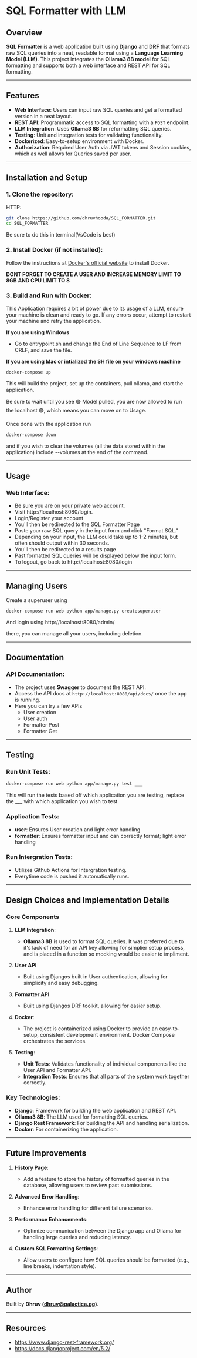 # SQL Formatter with LLM

## Overview

**SQL Formatter** is a web application built using  **Django**  and **DRF** that formats raw SQL queries into a neat, readable format using a **Language Learning Model (LLM)**. This project integrates the **Ollama3 8B model** for SQL formatting and supports both a web interface and REST API for SQL formatting.

---

## Features

- **Web Interface**: Users can input raw SQL queries and get a formatted version in a neat layout.
- **REST API**: Programmatic access to SQL formatting with a `POST` endpoint.
- **LLM Integration**: Uses **Ollama3 8B** for reformatting SQL queries.
- **Testing**: Unit and integration tests for validating functionality.
- **Dockerized**: Easy-to-setup environment with Docker.
- **Authorization**: Required User Auth via JWT tokens and Session cookies, which as well allows for Queries saved per user.

---

## Installation and Setup

### 1. Clone the repository:

HTTP:
```bash
git clone https://github.com/dhruvhooda/SQL_FORMATTER.git
cd SQL_FORMATTER
```

Be sure to do this in terminal(VsCode is best)

### 2. Install Docker (if not installed):

Follow the instructions at [Docker's official website](https://www.docker.com/get-started) to install Docker.

**DONT FORGET TO CREATE A USER AND INCREASE MEMORY LIMIT TO 8GB AND CPU LIMIT TO 8**

### 3. Build and Run with Docker:

This Application requires a bit of power due to its usage of a LLM, ensure your machine is clean and ready to go. If any errors occur, attempt to restart your machine and retry the application.

**If you are using Windows**

- Go to entrypoint.sh and change the End of Line Sequence to LF from CRLF, and save the file.

**If you are using Mac or intialized the SH file on your windows machine**

```bash
docker-compose up
```

This will build the project, set up the containers, pull ollama, and start the application.

Be sure to wait until you see 🟢 Model pulled, you are now allowed to run the localhost 🟢, which means you can move on to Usage.

Once done with the application run
```bash
docker-compose down
```

and if you wish to clear the volumes (all the data stored within the application) include --volumes at the end of the command.

---

## Usage

### Web Interface:
- Be sure you are on your private web account.
- Visit http://localhost:8080/login.
- Login/Register your account
- You'll then be redirected to the SQL Formatter Page
- Paste your raw SQL query in the input form and click "Format SQL."
- Depending on your input, the LLM could take up to 1-2 minutes, but often should output within 30 seconds.
- You'll then be redirected to a results page
- Past formatted SQL queries will be displayed below the input form.
- To logout, go back to http://localhost:8080/login
---
## Managing Users

Create a superuser using

```bash
docker-compose run web python app/manage.py createsuperuser
```

And login using http://localhost:8080/admin/

there, you can manage all your users, including deletion.

---

## Documentation

### API Documentation:
- The project uses **Swagger** to document the REST API.
- Access the API docs at `http://localhost:8080/api/docs/` once the app is running.
- Here you can try a few APIs
   - User creation
   - User auth
   - Formatter Post
   - Formatter Get

---

## Testing

### Run Unit Tests:

```bash
docker-compose run web python app/manage.py test ___
```

This will run the tests based off which application you are testing, replace the ___ with which application you wish to test.

### Application Tests:
- **user**: Ensures User creation and light error handling
- **formatter**: Ensures formatter input and can correctly format; light error handling


### Run Intergration Tests:

- Utilizes Github Actions for Intergration testing.
- Everytime code is pushed it automatically runs.

---

## Design Choices and Implementation Details

### Core Components

1. **LLM Integration**:
   - **Ollama3 8B** is used to format SQL queries. It was preferred due to it's lack of need for an API key allowing for simplier setup process, and is placed in a function so mocking would be easier to impliment.

2. **User API**
   - Built using Djangos built in User authentication, allowing for simplicity and easy debugging.

3. **Formatter API**
   - Built using Djangos DRF toolkit, allowing for easier setup.

3. **Docker**:
   - The project is containerized using Docker to provide an easy-to-setup, consistent development environment. Docker Compose orchestrates the services.

4. **Testing**:
   - **Unit Tests**: Validates functionality of individual components like the User API and Formatter API.
   - **Integration Tests**: Ensures that all parts of the system work together correctly.

### Key Technologies:
- **Django**: Framework for building the web application and REST API.
- **Ollama3 8B**: The LLM used for formatting SQL queries.
- **Django Rest Framework**: For building the API and handling serialization.
- **Docker**: For containerizing the application.

---

## Future Improvements

1. **History Page**:
   - Add a feature to store the history of formatted queries in the database, allowing users to review past submissions.

2. **Advanced Error Handling**:
   - Enhance error handling for different failure scenarios.

3. **Performance Enhancements**:
   - Optimize communication between the Django app and Ollama for handling large queries and reducing latency.

4. **Custom SQL Formatting Settings**:
   - Allow users to configure how SQL queries should be formatted (e.g., line breaks, indentation style).

---

## Author

Built by **Dhruv (dhruv@galactica.gg)**.

---

## Resources

   - https://www.django-rest-framework.org/
   - https://docs.djangoproject.com/en/5.2/